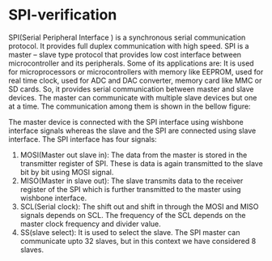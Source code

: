 # SPI-verification
SPI(Serial Peripheral Interface ) is a synchronous serial communication protocol. It provides full duplex communication with high speed. SPI is a master – slave type protocol that provides low cost interface between microcontroller and its peripherals. Some of its applications are: It is used for microprocessors or microcontrollers with memory like EEPROM, used for real time clock, used for ADC and DAC converter, memory card like MMC or SD cards.
So, it provides serial communication between master and slave devices. The master can communicate with multiple slave devices but one at a time. The communication among them is shown in the bellow figure:
 
The master device is connected with the SPI interface using wishbone interface signals whereas the slave and the SPI are connected using slave interface. The SPI interface has four signals:
1.	MOSI(Master out slave in): The data from the master is stored in the transmitter register of SPI. These is data is again transmitted to the slave bit by bit using MOSI signal.
2.	MISO(Master in slave out): The slave transmits data to the receiver register of the SPI which is further transmitted to the master using wishbone interface.
3.	SCL(Serial clock): The shift out and shift in through the MOSI and MISO signals depends on SCL. The frequency of the SCL depends on the master clock frequency and divider value.
4.	SS(slave select): It is used to select the slave. The SPI master can communicate upto 32 slaves, but in this context we have considered 8 slaves.
